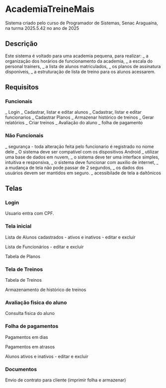 # AcademiaTreineMais
Sistema criado pelo curso de Programador de Sistemas, Senac Araguaína, na turma 2025.5.42 no ano de 2025

## Descrição

Este sistema é voltado para uma academia pequena, para realizar:
_ a organização dos horários de funcionamento da academia,
_ a escala do personal trainers,
_ a lista de alunos matriculados,
_ os planos de assinatura disponíveis,
_ a estruturação de lista de treino para os alunos acessarem.

## Requisitos

### Funcionais
_ Login
_ Cadastrar, listar e editar alunos
_ Cadastrar, listar e editar funcionarios
_ Cadastrar Planos 
_ Armazenar histórico de treinos
_ Gerar relatórios
_ Criar treinos
_ Avaliação do aluno
_ folha de pagamento

### Não Funcionais
_ segurança - toda alteração feita pelo funcionario é registrado no nome dele
_ O sistema deve ser compatível com os dispositivos Android
_ utilizar uma base de dados em nuvem,
_ o sistema deve ter uma interface simples, intuitiva e responsiva,
_ o sistema deve funcionar com auxilio de internet, 
_ a mudança de tela não pode passar de 2 segundos,
_ os dados dos usuários devem ser mantidos em seguro. 
_ acessibilade de tela a daltônicos

## Telas

### Login 
Usuario entra com CPF.

### Tela inicial

Lista de Alunos cadastrados - ativos e inativos - editar e excluir

Lista de Funcionários - editar e excluir

Tabela de Planos

### Tela de Treinos

Tabela de Treinos

Armazenamento de histórico de treinos

### Avaliação fisica do aluno

Consulta fisica do aluno

### Folha de pagamentos

Pagamentos em dias

Pagamentos em atrasos

Alunos ativos e inativos - editar e excluir

### Documentos

Envio de contrato para cliente (imprimir folha e armazenar)
